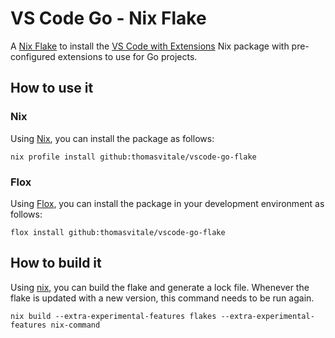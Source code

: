 # VS Code Go - Nix Flake

A [Nix Flake](https://nixos.wiki/wiki/flakes) to install the [VS Code with Extensions](https://github.com/NixOS/nixpkgs/blob/nixos-unstable/pkgs/applications/editors/vscode/vscode.nix) Nix package with pre-configured extensions to use for Go projects.

## How to use it

### Nix

Using [Nix](https://zero-to-nix.com/concepts/nix/), you can install the package as follows:

```shell
nix profile install github:thomasvitale/vscode-go-flake
```

### Flox

Using [Flox](https://flox.dev), you can install the package in your development environment as follows:

```shell
flox install github:thomasvitale/vscode-go-flake
```

## How to build it

Using [nix](https://zero-to-nix.com/concepts/nix/), you can build the flake and generate a lock file. Whenever the flake is updated with a new version, this command needs to be run again.

```shell
nix build --extra-experimental-features flakes --extra-experimental-features nix-command
```
